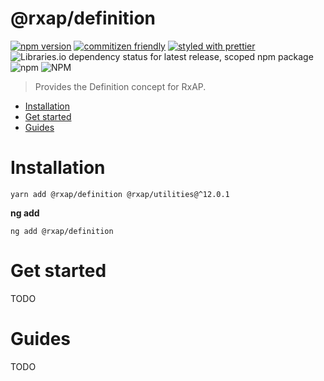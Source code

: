 @rxap/definition
======

[![npm version](https://img.shields.io/npm/v/@rxap/definition?style=flat-square)](https://www.npmjs.com/package/@rxap/definition)
[![commitizen friendly](https://img.shields.io/badge/commitizen-friendly-brightgreen.svg?style=flat-square)](https://commitizen.github.io/cz-cli/)
[![styled with prettier](https://img.shields.io/badge/styled_with-prettier-ff69b4.svg?style=flat-square)](https://github.com/prettier/prettier)
![Libraries.io dependency status for latest release, scoped npm package](https://img.shields.io/librariesio/release/npm/@rxap/definition)
![npm](https://img.shields.io/npm/dm/@rxap/definition)
![NPM](https://img.shields.io/npm/l/@rxap/definition)

> Provides the Definition concept for RxAP.

- [Installation](#installation)
- [Get started](#get-started)
- [Guides](#guides)

# Installation

```
yarn add @rxap/definition @rxap/utilities@^12.0.1 
```

**ng add**

```
ng add @rxap/definition
```

# Get started

TODO

# Guides

TODO


